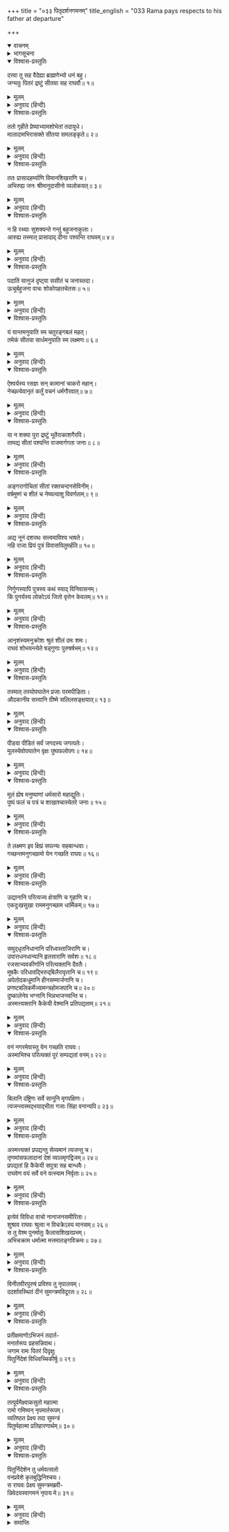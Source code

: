 +++
title = "०३३ पितृदर्शनगमनम्"
title_english = "033 Rama pays respects to his father at departure"

+++
<details open><summary>वाचनम्</summary>
<div caption="श्रीराम-हरिसीताराममूर्ति-घनपाठिभ्यां वचनम्" class="audioEmbed" src="https://archive.org/download/Ramayana-recitation-Sriram-harisItArAmamUrti-Ghanapaati-v2/Kanda_2/Kanda_2_AYK-033-Pithur_Dharshanaartham_Gamanam.mp3"></div>
</details>

<details><summary>भागसूचना</summary>

33. सीता और लक्ष्मणसहित श्रीरामका दुःखी नगरवासियोंके मुखसे तरह-तरहकी बातें सुनते हुए पिताके दर्शनके लिये कैकेयीके महलमें जाना
</details>

<details open><summary>विश्वास-प्रस्तुतिः</summary>

दत्त्वा तु सह वैदेह्या ब्राह्मणेभ्यो धनं बहु।  
जग्मतुः पितरं द्रष्टुं सीतया सह राघवौ॥ १॥
</details>

<details><summary>मूलम्</summary>

दत्त्वा तु सह वैदेह्या ब्राह्मणेभ्यो धनं बहु।  
जग्मतुः पितरं द्रष्टुं सीतया सह राघवौ॥ १॥
</details>

<details><summary>अनुवाद (हिन्दी)</summary>

विदेहकुमारी सीताके साथ श्रीराम और लक्ष्मण ब्राह्मणोंको बहुत-सा धन दान करके वन जानेके लिये उद्यत हो पिताका दर्शन करनेके लिये गये॥ १॥
</details>

<details open><summary>विश्वास-प्रस्तुतिः</summary>

ततो गृहीते प्रेष्याभ्यामशोभेतां तदायुधे।  
मालादामभिरासक्ते सीतया समलङ्कृते॥ २॥
</details>

<details><summary>मूलम्</summary>

ततो गृहीते प्रेष्याभ्यामशोभेतां तदायुधे।  
मालादामभिरासक्ते सीतया समलङ्कृते॥ २॥
</details>

<details><summary>अनुवाद (हिन्दी)</summary>

उनके साथ दो सेवक श्रीराम और लक्ष्मणके वे धनुष आदि आयुध लेकर चले, जिन्हें फूलकी मालाओंसे सजाया गया था और सीताजीने पूजाके लिये चढ़ाये हुए चन्दन आदिसे अलंकृत किया था। उन दोनोंके आयुधोंकी उस समय बड़ी शोभा हो रही थी॥ २॥
</details>

<details open><summary>विश्वास-प्रस्तुतिः</summary>

ततः प्रासादहर्म्याणि विमानशिखराणि च।  
अभिरुह्य जनः श्रीमानुदासीनो व्यलोकयत्॥ ३॥
</details>

<details><summary>मूलम्</summary>

ततः प्रासादहर्म्याणि विमानशिखराणि च।  
अभिरुह्य जनः श्रीमानुदासीनो व्यलोकयत्॥ ३॥
</details>

<details><summary>अनुवाद (हिन्दी)</summary>

उस अवसरपर धनी लोग प्रासादों (तिमंजिले महलों), हर्म्यगृहों (राजभवनों) तथा विमानों (सात मंजिले महलों) की ऊपरी छतोंपर चढ़कर उदासीन भावसे उन तीनोंकी ओर देखने लगे॥ ३॥
</details>

<details open><summary>विश्वास-प्रस्तुतिः</summary>

न हि रथ्याः सुशक्यन्ते गन्तुं बहुजनाकुलाः।  
आरुह्य तस्मात् प्रासादाद् दीनाः पश्यन्ति राघवम्॥ ४॥
</details>

<details><summary>मूलम्</summary>

न हि रथ्याः सुशक्यन्ते गन्तुं बहुजनाकुलाः।  
आरुह्य तस्मात् प्रासादाद् दीनाः पश्यन्ति राघवम्॥ ४॥
</details>

<details><summary>अनुवाद (हिन्दी)</summary>

उस समय सड़कें मनुष्योंकी भीड़से भरी थीं। इसलिये उनपर सुगमतापूर्वक चलना कठिन हो गया था। अतः अधिकांश मनुष्य प्रासादों (तिमंजिले मकानों) पर चढ़कर वहींसे दुःखी होकर श्रीरामचन्द्रजीकी ओर देख रहे थे॥ ४॥
</details>

<details open><summary>विश्वास-प्रस्तुतिः</summary>

पदातिं सानुजं दृष्ट्वा ससीतं च जनास्तदा।  
ऊचुर्बहुजना वाचः शोकोपहतचेतसः॥ ५॥
</details>

<details><summary>मूलम्</summary>

पदातिं सानुजं दृष्ट्वा ससीतं च जनास्तदा।  
ऊचुर्बहुजना वाचः शोकोपहतचेतसः॥ ५॥
</details>

<details><summary>अनुवाद (हिन्दी)</summary>

श्रीरामको अपने छोटे भाई लक्ष्मण और पत्नी सीताके साथ पैदल जाते देख बहुत-से मनुष्योंका हृदय शोकसे व्याकुल हो उठा। वे खेदपूर्वक कहने लगे—॥ ५॥
</details>

<details open><summary>विश्वास-प्रस्तुतिः</summary>

यं यान्तमनुयाति स्म चतुरङ्गबलं महत्।  
तमेकं सीतया सार्धमनुयाति स्म लक्ष्मणः॥ ६॥
</details>

<details><summary>मूलम्</summary>

यं यान्तमनुयाति स्म चतुरङ्गबलं महत्।  
तमेकं सीतया सार्धमनुयाति स्म लक्ष्मणः॥ ६॥
</details>

<details><summary>अनुवाद (हिन्दी)</summary>

‘हाय! यात्राके समय जिनके पीछे विशाल चतुरङ्गिणी सेना चलती थी, वे ही श्रीराम आज अकेले जा रहे हैं और उनके पीछे सीताके साथ लक्ष्मण चल रहे हैं॥ ६॥
</details>

<details open><summary>विश्वास-प्रस्तुतिः</summary>

ऐश्वर्यस्य रसज्ञः सन् कामानां चाकरो महान्।  
नेच्छत्येवानृतं कर्तुं वचनं धर्मगौरवात्॥ ७॥
</details>

<details><summary>मूलम्</summary>

ऐश्वर्यस्य रसज्ञः सन् कामानां चाकरो महान्।  
नेच्छत्येवानृतं कर्तुं वचनं धर्मगौरवात्॥ ७॥
</details>

<details><summary>अनुवाद (हिन्दी)</summary>

‘जो ऐश्वर्यके सुखका अनुभव करनेवाले तथा भोग्य वस्तुओंके महान् भण्डार थे—जहाँ सबकी कामनाएँ पूर्ण होती थीं, वे ही श्रीराम आज धर्मका गौरव रखनेके लिये पिताकी बात झूठी करना नहीं चाहते हैं॥ ७॥
</details>

<details open><summary>विश्वास-प्रस्तुतिः</summary>

या न शक्या पुरा द्रष्टुं भूतैराकाशगैरपि।  
तामद्य सीतां पश्यन्ति राजमार्गगता जनाः॥ ८॥
</details>

<details><summary>मूलम्</summary>

या न शक्या पुरा द्रष्टुं भूतैराकाशगैरपि।  
तामद्य सीतां पश्यन्ति राजमार्गगता जनाः॥ ८॥
</details>

<details><summary>अनुवाद (हिन्दी)</summary>

‘ओह! पहले जिसे आकाशमें विचरनेवाले प्राणी भी नहीं देख पाते थे, उसी सीताको इस समय सड़कोंपर खड़े हुए लोग देख रहे हैं॥ ८॥
</details>

<details open><summary>विश्वास-प्रस्तुतिः</summary>

अङ्गरागोचितां सीतां रक्तचन्दनसेविनीम्।  
वर्षमुष्णं च शीतं च नेष्यत्याशु विवर्णताम्॥ ९॥
</details>

<details><summary>मूलम्</summary>

अङ्गरागोचितां सीतां रक्तचन्दनसेविनीम्।  
वर्षमुष्णं च शीतं च नेष्यत्याशु विवर्णताम्॥ ९॥
</details>

<details><summary>अनुवाद (हिन्दी)</summary>

‘सीता अङ्गराग-सेवनके योग्य हैं, लाल चन्दनका सेवन करनेवाली हैं। अब वर्षा, गर्मी और सर्दी शीघ्र ही इनके अङ्गोंकी कान्ति फीकी कर देगी॥ ९॥
</details>

<details open><summary>विश्वास-प्रस्तुतिः</summary>

अद्य नूनं दशरथः सत्त्वमाविश्य भाषते।  
नहि राजा प्रियं पुत्रं विवासयितुमर्हति॥ १०॥
</details>

<details><summary>मूलम्</summary>

अद्य नूनं दशरथः सत्त्वमाविश्य भाषते।  
नहि राजा प्रियं पुत्रं विवासयितुमर्हति॥ १०॥
</details>

<details><summary>अनुवाद (हिन्दी)</summary>

‘निश्चय ही आज राजा दशरथ किसी पिशाचके आवेशमें पड़कर अनुचित बात कह रहे हैं; क्योंकि अपनी स्वाभाविक स्थितिमें रहनेवाला कोई भी राजा अपने प्यारे पुत्रको घरसे निकाल नहीं सकता॥ १०॥
</details>

<details open><summary>विश्वास-प्रस्तुतिः</summary>

निर्गुणस्यापि पुत्रस्य कथं स्याद् विनिवासनम्।  
किं पुनर्यस्य लोकोऽयं जितो वृत्तेन केवलम्॥ ११॥
</details>

<details><summary>मूलम्</summary>

निर्गुणस्यापि पुत्रस्य कथं स्याद् विनिवासनम्।  
किं पुनर्यस्य लोकोऽयं जितो वृत्तेन केवलम्॥ ११॥
</details>

<details><summary>अनुवाद (हिन्दी)</summary>

‘पुत्र यदि गुणहीन हो तो भी उसे घरसे निकाल देनेका साहस कैसे हो सकता है? फिर जिसके केवल चरित्रसे ही यह सारा संसार वशीभूत हो जाता है, उसको वनवास देनेकी तो बात ही कैसे की जा सकती है?॥
</details>

<details open><summary>विश्वास-प्रस्तुतिः</summary>

आनृशंस्यमनुक्रोशः श्रुतं शीलं दमः शमः।  
राघवं शोभयन्त्येते षड्गुणाः पुरुषर्षभम्॥ १२॥
</details>

<details><summary>मूलम्</summary>

आनृशंस्यमनुक्रोशः श्रुतं शीलं दमः शमः।  
राघवं शोभयन्त्येते षड्गुणाः पुरुषर्षभम्॥ १२॥
</details>

<details><summary>अनुवाद (हिन्दी)</summary>

‘क्रूरताका अभाव, दया, विद्या, शील, दम (इन्द्रियसंयम) और शम (मनोनिग्रह)—ये छः गुण नरश्रेष्ठ श्रीरामको सदा ही सुशोभित करते हैं॥ १२॥
</details>

<details open><summary>विश्वास-प्रस्तुतिः</summary>

तस्मात् तस्योपघातेन प्रजाः परमपीडिताः।  
औदकानीव सत्त्वानि ग्रीष्मे सलिलसङ्क्षयात्॥ १३॥
</details>

<details><summary>मूलम्</summary>

तस्मात् तस्योपघातेन प्रजाः परमपीडिताः।  
औदकानीव सत्त्वानि ग्रीष्मे सलिलसङ्क्षयात्॥ १३॥
</details>

<details><summary>अनुवाद (हिन्दी)</summary>

‘अतः इनके ऊपर आघात करने—इनके राज्याभिषेकमें विघ्न डालनेसे प्रजाको उसी तरह महान् क्लेश पहुँचा है, जैसे गर्मीमें जलाशयका पानी सूख जानेसे उसके भीतर रहनेवाले जीव तड़पने लगते हैं॥
</details>

<details open><summary>विश्वास-प्रस्तुतिः</summary>

पीडया पीडितं सर्वं जगदस्य जगत्पतेः।  
मूलस्येवोपघातेन वृक्षः पुष्पफलोपगः॥ १४॥
</details>

<details><summary>मूलम्</summary>

पीडया पीडितं सर्वं जगदस्य जगत्पतेः।  
मूलस्येवोपघातेन वृक्षः पुष्पफलोपगः॥ १४॥
</details>

<details><summary>अनुवाद (हिन्दी)</summary>

‘इन जगदीश्वर श्रीरामकी व्यथासे सम्पूर्ण जगत् व्यथित हो उठा है, जैसे जड़ काट देनेसे पुष्प और फलसहित सारा वृक्ष सूख जाता है॥ १४॥
</details>

<details open><summary>विश्वास-प्रस्तुतिः</summary>

मूलं ह्येष मनुष्याणां धर्मसारो महाद्युतिः।  
पुष्पं फलं च पत्रं च शाखाश्चास्येतरे जनाः॥ १५॥
</details>

<details><summary>मूलम्</summary>

मूलं ह्येष मनुष्याणां धर्मसारो महाद्युतिः।  
पुष्पं फलं च पत्रं च शाखाश्चास्येतरे जनाः॥ १५॥
</details>

<details><summary>अनुवाद (हिन्दी)</summary>

‘ये महान् तेजस्वी श्रीराम सम्पूर्ण मनुष्योंके मूल हैं, धर्म ही इनका बल है। जगत् के दूसरे प्राणी पत्र, पुष्प, फल और शाखाएँ हैं॥ १५॥
</details>

<details open><summary>विश्वास-प्रस्तुतिः</summary>

ते लक्ष्मण इव क्षिप्रं सपत्न्यः सहबान्धवाः।  
गच्छन्तमनुगच्छामो येन गच्छति राघवः॥ १६॥
</details>

<details><summary>मूलम्</summary>

ते लक्ष्मण इव क्षिप्रं सपत्न्यः सहबान्धवाः।  
गच्छन्तमनुगच्छामो येन गच्छति राघवः॥ १६॥
</details>

<details><summary>अनुवाद (हिन्दी)</summary>

‘अतः हमलोग भी लक्ष्मणकी भाँति पत्नी और बन्धु-बान्धवोंके साथ शीघ्र ही इन जानेवाले श्रीरामके ही पीछे-पीछे चल दें। जिस मार्गसे श्रीरघुनाथजी जा रहे हैं, उसीका हम भी अनुसरण करें॥ १६॥
</details>

<details open><summary>विश्वास-प्रस्तुतिः</summary>

उद्यानानि परित्यज्य क्षेत्राणि च गृहाणि च।  
एकदुःखसुखा राममनुगच्छाम धार्मिकम्॥ १७॥
</details>

<details><summary>मूलम्</summary>

उद्यानानि परित्यज्य क्षेत्राणि च गृहाणि च।  
एकदुःखसुखा राममनुगच्छाम धार्मिकम्॥ १७॥
</details>

<details><summary>अनुवाद (हिन्दी)</summary>

‘बाग-बगीचे, घर-द्वार और खेती-बारी—सब छोड़कर धर्मात्मा श्रीरामका अनुगमन करें। इनके दुःख-सुखके साथी बनें॥ १७॥
</details>

<details open><summary>विश्वास-प्रस्तुतिः</summary>

समुद‍्धृतनिधानानि परिध्वस्ताजिराणि च।  
उपात्तधनधान्यानि हृतसाराणि सर्वशः॥ १८॥  
रजसाभ्यवकीर्णानि परित्यक्तानि दैवतैः।  
मूषकैः परिधावद्भिरुद‍‍्बिलैरावृतानि च॥ १९॥  
अपेतोदकधूमानि हीनसम्मार्जनानि च।  
प्रणष्टबलिकर्मेज्यामन्त्रहोमजपानि च॥ २०॥  
दुष्कालेनेव भग्नानि भिन्नभाजनवन्ति च।  
अस्मत्त्यक्तानि कैकेयी वेश्मानि प्रतिपद्यताम्॥ २१॥
</details>

<details><summary>मूलम्</summary>

समुद‍्धृतनिधानानि परिध्वस्ताजिराणि च।  
उपात्तधनधान्यानि हृतसाराणि सर्वशः॥ १८॥  
रजसाभ्यवकीर्णानि परित्यक्तानि दैवतैः।  
मूषकैः परिधावद्भिरुद‍‍्बिलैरावृतानि च॥ १९॥  
अपेतोदकधूमानि हीनसम्मार्जनानि च।  
प्रणष्टबलिकर्मेज्यामन्त्रहोमजपानि च॥ २०॥  
दुष्कालेनेव भग्नानि भिन्नभाजनवन्ति च।  
अस्मत्त्यक्तानि कैकेयी वेश्मानि प्रतिपद्यताम्॥ २१॥
</details>

<details><summary>अनुवाद (हिन्दी)</summary>

‘हम अपने घरोंकी गड़ी हुई निधि निकालें। आँगनकी फर्श खोद डालें। सारा धन-धान्य साथ ले लें। सारी आवश्यक वस्तुएँ हटा लें। इनमें चारों ओर धूल भर जाय। देवता इन घरोंको छोड़कर भाग जायँ। चूहे बिलसे बाहर निकलकर इनमें चारों ओर दौड़ लगाने लगें और उनसे ये घर भर जायँ। इनमें न कभी आग जले, न पानी रहे और न झाड़ू ही लगे। यहाँ बलिवैश्वदेव, यज्ञ, मन्त्रपाठ, होम और जप बंद हो जाय। मानो बड़ा भारी अकाल पड़ गया हो, इस प्रकार ये सारे घर ढह जायँ। इनमें टूटे बर्तन बिखरे पड़े हों और हम सदाके लिये इन्हें छोड़ दें—ऐसी दशामें इन घरोंपर कैकेयी आकर अधिकार कर ले॥ १८—२१॥
</details>

<details open><summary>विश्वास-प्रस्तुतिः</summary>

वनं नगरमेवास्तु येन गच्छति राघवः।  
अस्माभिश्च परित्यक्तं पुरं सम्पद्यतां वनम्॥ २२॥
</details>

<details><summary>मूलम्</summary>

वनं नगरमेवास्तु येन गच्छति राघवः।  
अस्माभिश्च परित्यक्तं पुरं सम्पद्यतां वनम्॥ २२॥
</details>

<details><summary>अनुवाद (हिन्दी)</summary>

‘जहाँ पहुँचनेके लिये ये श्रीरामचन्द्रजी जा रहे हैं, वह वन ही नगर हो जाय और हमारे छोड़ देनेपर यह नगर भी वनके रूपमें परिणत हो जाय॥ २२॥
</details>

<details open><summary>विश्वास-प्रस्तुतिः</summary>

बिलानि दंष्ट्रिणः सर्वे सानूनि मृगपक्षिणः।  
त्यजन्त्वस्मद्भयाद्भीता गजाः सिंहा वनान्यपि॥ २३॥
</details>

<details><summary>मूलम्</summary>

बिलानि दंष्ट्रिणः सर्वे सानूनि मृगपक्षिणः।  
त्यजन्त्वस्मद्भयाद्भीता गजाः सिंहा वनान्यपि॥ २३॥
</details>

<details><summary>अनुवाद (हिन्दी)</summary>

‘वनमें हमलोगोंके भयसे साँप अपने बिल छोड़कर भाग जायँ। पर्वतपर रहनेवाले मृग और पक्षी उसके शिखरोंको छोड़ दें तथा हाथी और सिंह भी उन वनोंको त्यागकर दूर चले जायँ॥ २३॥
</details>

<details open><summary>विश्वास-प्रस्तुतिः</summary>

अस्मत्त्यक्तं प्रपद्यन्तु सेव्यमानं त्यजन्तु च।  
तृणमांसफलादानां देशं व्यालमृगद्विजम्॥ २४॥  
प्रपद्यतां हि कैकेयी सपुत्रा सह बान्धवैः।  
राघवेण वयं सर्वे वने वत्स्याम निर्वृताः॥ २५॥
</details>

<details><summary>मूलम्</summary>

अस्मत्त्यक्तं प्रपद्यन्तु सेव्यमानं त्यजन्तु च।  
तृणमांसफलादानां देशं व्यालमृगद्विजम्॥ २४॥  
प्रपद्यतां हि कैकेयी सपुत्रा सह बान्धवैः।  
राघवेण वयं सर्वे वने वत्स्याम निर्वृताः॥ २५॥
</details>

<details><summary>अनुवाद (हिन्दी)</summary>

‘वे सर्प आदि उन स्थानोंमें चले जायँ, जिन्हें हमलोगोंने छोड़ रखा है और उन स्थानोंको त्याग दें, जिनका हम सेवन करते हैं। यह देश घास चरनेवाले पशुओं, मांसभक्षी हिंसक जन्तुओं और फल खानेवाले पक्षियोंका निवासस्थान बन जाय। यहाँ सर्प, पशु और पक्षी रहने लगें। उस दशामें पुत्र और बन्धु-बान्धवोंसहित कैकेयी इसे अपने अधिकारमें कर ले। हम सब लोग वनमें श्रीरघुनाथजीके साथ बड़े आनन्दसे रहेंगे’॥ २४-२५॥
</details>

<details open><summary>विश्वास-प्रस्तुतिः</summary>

इत्येवं विविधा वाचो नानाजनसमीरिताः।  
शुश्राव राघवः श्रुत्वा न विचक्रेऽस्य मानसम्॥ २६॥  
स तु वेश्म पुनर्मातुः कैलासशिखरप्रभम्।  
अभिचक्राम धर्मात्मा मत्तमातङ्गविक्रमः॥ २७॥
</details>

<details><summary>मूलम्</summary>

इत्येवं विविधा वाचो नानाजनसमीरिताः।  
शुश्राव राघवः श्रुत्वा न विचक्रेऽस्य मानसम्॥ २६॥  
स तु वेश्म पुनर्मातुः कैलासशिखरप्रभम्।  
अभिचक्राम धर्मात्मा मत्तमातङ्गविक्रमः॥ २७॥
</details>

<details><summary>अनुवाद (हिन्दी)</summary>

इस प्रकार श्रीरामचन्द्रजीने बहुत-से मनुष्योंके मुँहसे निकली हुई तरह-तरहकी बातें सुनीं; किंतु सुनकर भी उनके मनमें कोई विकार नहीं हुआ। मतवाले गजराजके समान पराक्रमी धर्मात्मा श्रीराम पुनः माता कैकेयीके कैलासशिखरके सदृश शुभ्र भवनमें गये॥ २६-२७॥
</details>

<details open><summary>विश्वास-प्रस्तुतिः</summary>

विनीतवीरपुरुषं प्रविश्य तु नृपालयम्।  
ददर्शावस्थितं दीनं सुमन्त्रमविदूरतः॥ २८॥
</details>

<details><summary>मूलम्</summary>

विनीतवीरपुरुषं प्रविश्य तु नृपालयम्।  
ददर्शावस्थितं दीनं सुमन्त्रमविदूरतः॥ २८॥
</details>

<details><summary>अनुवाद (हिन्दी)</summary>

विनयशील वीर पुरुषोंसे युक्त उस राजभवनमें प्रवेश करके उन्होंने देखा—सुमन्त्र पास ही दुःखी होकर खड़े हैं॥ २८॥
</details>

<details open><summary>विश्वास-प्रस्तुतिः</summary>

प्रतीक्षमाणोऽभिजनं तदार्त-  
मनार्तरूपः प्रहसन्निवाथ।  
जगाम रामः पितरं दिदृक्षुः  
पितुर्निदेशं विधिवच्चिकीर्षुः॥ २९॥
</details>

<details><summary>मूलम्</summary>

प्रतीक्षमाणोऽभिजनं तदार्त-  
मनार्तरूपः प्रहसन्निवाथ।  
जगाम रामः पितरं दिदृक्षुः  
पितुर्निदेशं विधिवच्चिकीर्षुः॥ २९॥
</details>

<details><summary>अनुवाद (हिन्दी)</summary>

पूर्वजोंकी निवासभूमि अवधके मनुष्य वहाँ शोकसे आतुर होकर खड़े थे। उन्हें देखकर भी श्रीराम स्वयं शोकसे पीड़ित नहीं हुए—उनके शरीरपर व्यथाका कोई चिह्न प्रकट नहीं हुआ। वे पिताकी आज्ञाका विधिपूर्वक पालन करनेकी इच्छासे उनका दर्शन करनेके लिये हँसते हुए-से आगे बढ़े॥ २९॥
</details>

<details open><summary>विश्वास-प्रस्तुतिः</summary>

तत्पूर्वमैक्ष्वाकसुतो महात्मा  
रामो गमिष्यन् नृपमार्तरूपम्।  
व्यतिष्ठत प्रेक्ष्य तदा सुमन्त्रं  
पितुर्महात्मा प्रतिहारणार्थम्॥ ३०॥
</details>

<details><summary>मूलम्</summary>

तत्पूर्वमैक्ष्वाकसुतो महात्मा  
रामो गमिष्यन् नृपमार्तरूपम्।  
व्यतिष्ठत प्रेक्ष्य तदा सुमन्त्रं  
पितुर्महात्मा प्रतिहारणार्थम्॥ ३०॥
</details>

<details><summary>अनुवाद (हिन्दी)</summary>

शोकाकुलरूपसे पड़े हुए राजाके पास जानेवाले महात्मा महामना इक्ष्वाकुकुलनन्दन श्रीराम वहाँ पहुँचनेसे पहले सुमन्त्रको देखकर पिताके पास अपने आगमनकी सूचना भेजनेके लिये उस समय वहीं ठहर गये॥ ३०॥
</details>

<details open><summary>विश्वास-प्रस्तुतिः</summary>

पितुर्निदेशेन तु धर्मवत्सलो  
वनप्रवेशे कृतबुद्धिनिश्चयः।  
स राघवः प्रेक्ष्य सुमन्त्रमब्रवी-  
न्निवेदयस्वागमनं नृपाय मे॥ ३१॥
</details>

<details><summary>मूलम्</summary>

पितुर्निदेशेन तु धर्मवत्सलो  
वनप्रवेशे कृतबुद्धिनिश्चयः।  
स राघवः प्रेक्ष्य सुमन्त्रमब्रवी-  
न्निवेदयस्वागमनं नृपाय मे॥ ३१॥
</details>

<details><summary>अनुवाद (हिन्दी)</summary>

पिताके आदेशसे वनमें प्रवेश करनेका बुद्धिपूर्वक निश्चय करके आये हुए धर्मवत्सल श्रीरामचन्द्रजी सुमन्त्रकी ओर देखकर बोले—‘आप महाराजको मेरे आगमनकी सूचना दे दें’॥ ३१॥
</details>

<details><summary>समाप्तिः</summary>

इत्यार्षे श्रीमद्रामायणे वाल्मीकीये आदिकाव्येऽयोध्याकाण्डे त्रयस्त्रिंशः सर्गः॥ ३३॥  
इस प्रकार श्रीवाल्मीकिनिर्मित आर्षरामायण आदिकाव्यके अयोध्याकाण्डमें तैंतीसवाँ सर्ग पूरा हुआ॥ ३३॥
</details>

